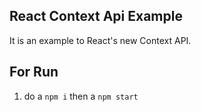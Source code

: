 ## React Context Api Example

It is an example to React's new Context API.

## For Run

1. do a `npm i` then a `npm start`